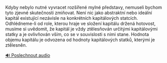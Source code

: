 
Kdyby nebylo nutné vyvracet rozšířené mylné představy, nemuseli bychom tyto zjevné skutečnosti zmiňovat. Není nic jako abstraktní nebo ideální kapitál existující nezávisle na konkrétních kapitálových statcích. Odhlédneme-li od role, kterou hraje ve složení kapitálu držená hotovost, musíme si uvědomit, že kapitál je vždy ztělesňován určitými kapitálovými statky a je ovlivňován vším, co se v souvislosti s nimi stane. Hodnota objemu kapitálu je odvozena od hodnoty kapitálových statků, kterými je ztělesněn.

[🔊 Poslechnout audio](/data/7-paragraphs/audio/chapter_93/para_009-Kdyby-nebylo-nutn-vyvracet-rozen-myln-pedst.mp3)
